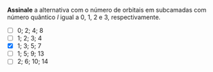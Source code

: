 **Assinale** a alternativa com o número de orbitais em subcamadas com número quântico $l$ igual a $0$, $1$, $2$ e $3$, respectivamente.

- [ ] $0$; $2$; $4$; $8$
- [ ] $1$; $2$; $3$; $4$
- [x] $1$; $3$; $5$; $7$
- [ ] $1$; $5$; $9$; $13$
- [ ] $2$; $6$; $10$; $14$
